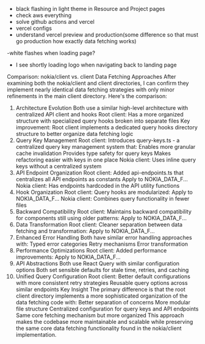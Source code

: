 - black flashing in light theme in Resource and Project pages
- check aws everything
- solve github actions and vercel
- vercel configs
- understand vercel preview and production(some difference so that must go production how exactly data fetching works)

-white flashes when loading page?
- I see shortly loading logo when navigating back to landing page



Comparison: nokia/client vs. client Data Fetching Approaches
After examining both the nokia/client and client directories, I can confirm they implement nearly identical data fetching strategies with only minor refinements in the main client directory. Here's the comparison:
1. Architecture Evolution
Both use a similar high-level architecture with centralized API client and hooks
Root client: Has a more organized structure with specialized query hooks broken into separate files
Key improvement: Root client implements a dedicated query hooks directory structure to better organize data fetching logic
2. Query Key Management
Root client: Introduces query-keys.ts - a centralized query key management system that:
Enables more granular cache invalidation
Provides type safety for query keys
Makes refactoring easier with keys in one place
Nokia client: Uses inline query keys without a centralized system
3. API Endpoint Organization
Root client: Added api-endpoints.ts that centralizes all API endpoints as constants
Apply to NOKIA_DATA_F...
Nokia client: Has endpoints hardcoded in the API utility functions
4. Hook Organization
Root client: Query hooks are modularized:
Apply to NOKIA_DATA_F...
Nokia client: Combines query functionality in fewer files
5. Backward Compatibility
Root client: Maintains backward compatibility for components still using older patterns:
Apply to NOKIA_DATA_F...
6. Data Transformation
Root client: Cleaner separation between data fetching and transformation:
Apply to NOKIA_DATA_F...
7. Enhanced Error Handling
Both have similar error handling approaches with:
Typed error categories
Retry mechanisms
Error transformation
8. Performance Optimizations
Root client: Added performance improvements:
Apply to NOKIA_DATA_F...
9. API Abstractions
Both use React Query with similar configuration options
Both set sensible defaults for stale time, retries, and caching
10. Unified Query Configuration
Root client: Better default configurations with more consistent retry strategies
Reusable query options across similar endpoints
Key Insight
The primary difference is that the root client directory implements a more sophisticated organization of the data fetching code with:
Better separation of concerns
More modular file structure
Centralized configuration for query keys and API endpoints
Same core fetching mechanism but more organized
This approach makes the codebase more maintainable and scalable while preserving the same core data fetching functionality found in the nokia/client implementation.






